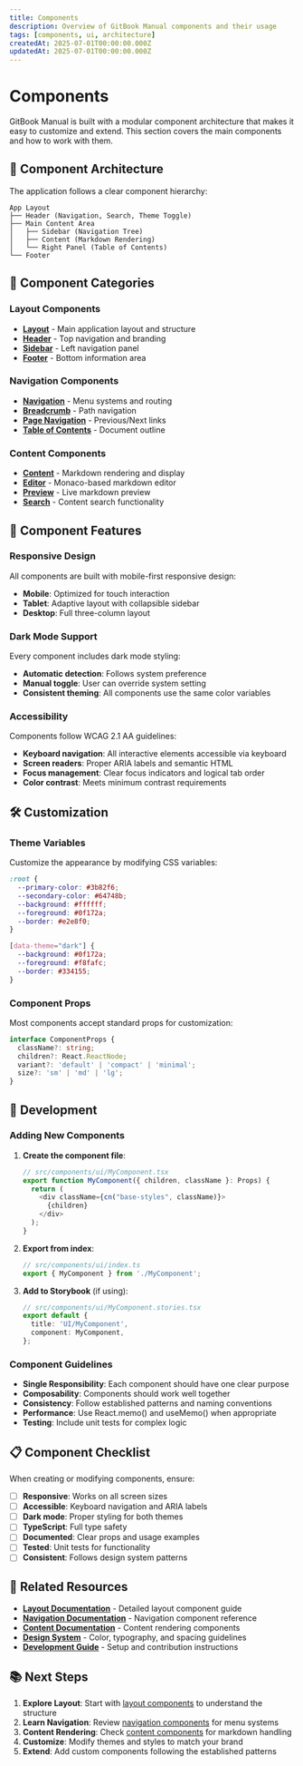 ```yaml
---
title: Components
description: Overview of GitBook Manual components and their usage
tags: [components, ui, architecture]
createdAt: 2025-07-01T00:00:00.000Z
updatedAt: 2025-07-01T00:00:00.000Z
---
```


# Components

GitBook Manual is built with a modular component architecture that makes it easy to customize and extend. This section covers the main components and how to work with them.

## 🧩 Component Architecture

The application follows a clear component hierarchy:

```
App Layout
├── Header (Navigation, Search, Theme Toggle)
├── Main Content Area
│   ├── Sidebar (Navigation Tree) 
│   ├── Content (Markdown Rendering)
│   └── Right Panel (Table of Contents)
└── Footer
```

## 📂 Component Categories

### **Layout Components**
- **[Layout](./components/layout)** - Main application layout and structure
- **[Header](./components/layout#header)** - Top navigation and branding
- **[Sidebar](./components/layout#sidebar)** - Left navigation panel
- **[Footer](./components/layout#footer)** - Bottom information area

### **Navigation Components** 
- **[Navigation](./components/navigation)** - Menu systems and routing
- **[Breadcrumb](./components/navigation#breadcrumb)** - Path navigation
- **[Page Navigation](./components/navigation#page-navigation)** - Previous/Next links
- **[Table of Contents](./components/navigation#table-of-contents)** - Document outline

### **Content Components**
- **[Content](./components/content)** - Markdown rendering and display
- **[Editor](./components/content#editor)** - Monaco-based markdown editor
- **[Preview](./components/content#preview)** - Live markdown preview
- **[Search](./components/content#search)** - Content search functionality

## 🎨 Component Features

### Responsive Design
All components are built with mobile-first responsive design:
- **Mobile**: Optimized for touch interaction
- **Tablet**: Adaptive layout with collapsible sidebar
- **Desktop**: Full three-column layout

### Dark Mode Support
Every component includes dark mode styling:
- **Automatic detection**: Follows system preference
- **Manual toggle**: User can override system setting
- **Consistent theming**: All components use the same color variables

### Accessibility
Components follow WCAG 2.1 AA guidelines:
- **Keyboard navigation**: All interactive elements accessible via keyboard
- **Screen readers**: Proper ARIA labels and semantic HTML
- **Focus management**: Clear focus indicators and logical tab order
- **Color contrast**: Meets minimum contrast requirements

## 🛠️ Customization

### Theme Variables
Customize the appearance by modifying CSS variables:

```css
:root {
  --primary-color: #3b82f6;
  --secondary-color: #64748b;
  --background: #ffffff;
  --foreground: #0f172a;
  --border: #e2e8f0;
}

[data-theme="dark"] {
  --background: #0f172a;
  --foreground: #f8fafc;
  --border: #334155;
}
```

### Component Props
Most components accept standard props for customization:

```typescript
interface ComponentProps {
  className?: string;
  children?: React.ReactNode;
  variant?: 'default' | 'compact' | 'minimal';
  size?: 'sm' | 'md' | 'lg';
}
```

## 🔧 Development

### Adding New Components

1. **Create the component file**:
   ```typescript
   // src/components/ui/MyComponent.tsx
   export function MyComponent({ children, className }: Props) {
     return (
       <div className={cn("base-styles", className)}>
         {children}
       </div>
     );
   }
   ```

2. **Export from index**:
   ```typescript
   // src/components/ui/index.ts
   export { MyComponent } from './MyComponent';
   ```

3. **Add to Storybook** (if using):
   ```typescript
   // src/components/ui/MyComponent.stories.tsx
   export default {
     title: 'UI/MyComponent',
     component: MyComponent,
   };
   ```

### Component Guidelines

- **Single Responsibility**: Each component should have one clear purpose
- **Composability**: Components should work well together
- **Consistency**: Follow established patterns and naming conventions
- **Performance**: Use React.memo() and useMemo() when appropriate
- **Testing**: Include unit tests for complex logic

## 📋 Component Checklist

When creating or modifying components, ensure:

- [ ] **Responsive**: Works on all screen sizes
- [ ] **Accessible**: Keyboard navigation and ARIA labels
- [ ] **Dark mode**: Proper styling for both themes
- [ ] **TypeScript**: Full type safety
- [ ] **Documented**: Clear props and usage examples
- [ ] **Tested**: Unit tests for functionality
- [ ] **Consistent**: Follows design system patterns

## 🔗 Related Resources

- **[Layout Documentation](./components/layout)** - Detailed layout component guide
- **[Navigation Documentation](./components/navigation)** - Navigation component reference
- **[Content Documentation](./components/content)** - Content rendering components
- **[Design System](./design-system)** - Color, typography, and spacing guidelines
- **[Development Guide](./development)** - Setup and contribution instructions

## 📚 Next Steps

1. **Explore Layout**: Start with [layout components](./components/layout) to understand the structure
2. **Learn Navigation**: Review [navigation components](./components/navigation) for menu systems
3. **Content Rendering**: Check [content components](./components/content) for markdown handling
4. **Customize**: Modify themes and styles to match your brand
5. **Extend**: Add custom components following the established patterns